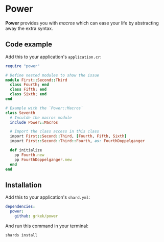 # Power

**Power** provides you with *macros* which can ease your life by abstracting away the extra syntax.

## Code example

Add this to your application's `application.cr`:

```ruby
require "power"

# Define nested modules to show the issue
module First::Second::Third
  class Fourth; end
  class Fifth; end
  class Sixth; end
end

# Example with the `Power::Macros`
class Seventh
  # Inculde the macros module
  include Power::Macros

  # Import the class access in this class
  import First::Second::Third, [Fourth, Fifth, Sixth]
  import First::Second::Third::Fourth, as: FourthDoppelganger

  def initialize
    pp Fourth.new
    pp FourthDoppelganger.new
  end
end
```

## Installation

Add this to your application's `shard.yml`:

```yaml
dependencies:
  power:
    github: grkek/power
```

And run this command in your terminal:

```bash
shards install
```